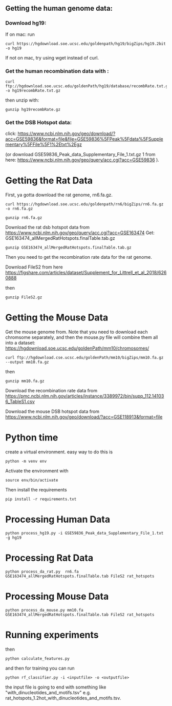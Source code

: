 ## Getting the human genome data:

### Download hg19:

If on mac: run 
``` 
curl https://hgdownload.soe.ucsc.edu/goldenpath/hg19/bigZips/hg19.2bit -o hg19
```
If not on mac, try using wget instead of curl. 


### Get the human recombination data with :

``` 
curl ftp://hgdownload.soe.ucsc.edu/goldenPath/hg19/database/recombRate.txt.gz -o hg19recombRate.txt.gz 
```

then unzip with:

```
gunzip hg19recombRate.gz
```
### Get the DSB Hotspot data:

click: 
https://www.ncbi.nlm.nih.gov/geo/download/?acc=GSE59836&format=file&file=GSE59836%5FPeak%5Fdata%5FSupplementary%5FFile%5F1%2Etxt%2Egz 

(or download GSE59836_Peak_data_Supplementary_File_1.txt.gz	1 from here: https://www.ncbi.nlm.nih.gov/geo/query/acc.cgi?acc=GSE59836 ). 

# Getting the Rat Data

First, ya gotta download the rat genome, rn6.fa.gz. 

``` 
curl https://hgdownload.soe.ucsc.edu/goldenpath/rn6/bigZips/rn6.fa.gz -o rn6.fa.gz
```

```
gunzip rn6.fa.gz 
```

Download the rat dsb hotspot data from https://www.ncbi.nlm.nih.gov/geo/query/acc.cgi?acc=GSE163474 Get: GSE163474_allMergedRatHotspots.finalTable.tab.gz	 

```
gunzip GSE163474_allMergedRatHotspots.finalTable.tab.gz
```

Then you need to get the recombination rate data for the rat genome. 

Download FileS2 from here https://figshare.com/articles/dataset/Supplement_for_Littrell_et_al_2018/6260888 

then 

```
gunzip FileS2.gz
```


# Getting the Mouse Data

Get the mouse genome from. Note that you need to download each chromsome separately, and then the mouse.py file will combine them all into a dataset: https://hgdownload.soe.ucsc.edu/goldenPath/mm10/chromosomes/ 

```
curl ftp://hgdownload.cse.ucsc.edu/goldenPath/mm10/bigZips/mm10.fa.gz --output mm10.fa.gz 
```
then 
``` 
gunzip mm10.fa.gz 
``` 

Download the recombination rate data from https://pmc.ncbi.nlm.nih.gov/articles/instance/3389972/bin/supp_112.141036_TableS1.csv

Download the mouse DSB hotspot data from https://www.ncbi.nlm.nih.gov/geo/download/?acc=GSE118913&format=file 



# Python time
create a virtual environment. easy way to do this is 
```
python -m venv env
```
Activate the environment with 
```
source env/bin/activate
```

Then install the requirements
``` 
pip install -r requirements.txt
```

# Processing Human Data
```
python process_hg19.py -i GSE59836_Peak_data_Supplementary_File_1.txt -g hg19
```


# Processing Rat Data
```
python process_da_rat.py  rn6.fa GSE163474_allMergedRatHotspots.finalTable.tab FileS2 rat_hotspots
```


# Processing Mouse Data
```
python process_da_mouse.py mm10.fa GSE163474_allMergedRatHotspots.finalTable.tab FileS2 rat_hotspots
```

# Running experiments

then 
```
python calculate_features.py
```
and then for training you can run
```
python rf_classifier.py -i <inputfile> -o <outputfile>
```

the input file is going to end with something like "with_dinucleotides_and_motifs.tsv" e.g. rat_hotspots_1.2hot_with_dinucleotides_and_motifs.tsv. 


